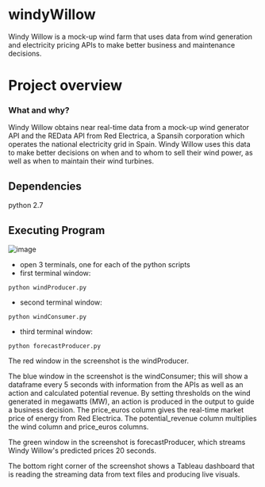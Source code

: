 # windyWillow
Windy Willow is a mock-up wind farm that uses data from wind generation and electricity pricing APIs to make better business and maintenance decisions. 

# Project overview
### What and why?

Windy Willow obtains near real-time data from a mock-up wind generator API and the REData API from Red Electrica, a Spansih corporation which operates the national electricity grid in Spain. Windy Willow uses this data to make better decisions on when and to whom to sell their wind power, as well as when to maintain their wind turbines. 

## Dependencies 
python 2.7

## Executing Program 

![image](https://user-images.githubusercontent.com/65284472/103562042-ba374500-4eba-11eb-830a-9e19f405f903.png)

* open 3 terminals, one for each of the python scripts
* first terminal window: 
```
python windProducer.py
```
* second terminal window:
```
python windConsumer.py
```
* third terminal window:
```
python forecastProducer.py
```



The red window in the screenshot is the windProducer.

The blue window in the screenshot is the windConsumer; this will show a dataframe every 5 seconds with information from the APIs as well as an action and calculated potential revenue. By setting thresholds on the wind generated in megawatts (MW), an action is produced in the output to guide a business decision. The price_euros column gives the real-time market price of energy from Red Electrica. The potential_revenue column multiplies the wind column and price_euros columns. 

The green window in the screenshot is forecastProducer, which streams Windy Willow's predicted prices 20 seconds.  

The bottom right corner of the screenshot shows a Tableau dashboard that is reading the streaming data from text files and producing live visuals.  



